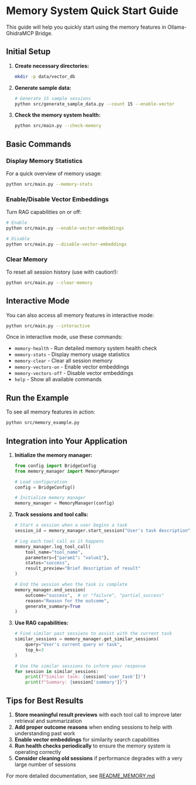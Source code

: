 # Memory System Quick Start Guide

This guide will help you quickly start using the memory features in Ollama-GhidraMCP Bridge.

## Initial Setup

1. **Create necessary directories:**
   ```bash
   mkdir -p data/vector_db
   ```

2. **Generate sample data:**
   ```bash
   # Generate 15 sample sessions
   python src/generate_sample_data.py --count 15 --enable-vector
   ```

3. **Check the memory system health:**
   ```bash
   python src/main.py --check-memory
   ```

## Basic Commands

### Display Memory Statistics
For a quick overview of memory usage:
```bash
python src/main.py --memory-stats
```

### Enable/Disable Vector Embeddings
Turn RAG capabilities on or off:
```bash
# Enable
python src/main.py --enable-vector-embeddings

# Disable
python src/main.py --disable-vector-embeddings
```

### Clear Memory
To reset all session history (use with caution!):
```bash
python src/main.py --clear-memory
```

## Interactive Mode

You can also access all memory features in interactive mode:

```bash
python src/main.py --interactive
```

Once in interactive mode, use these commands:
- `memory-health` - Run detailed memory system health check
- `memory-stats` - Display memory usage statistics
- `memory-clear` - Clear all session memory
- `memory-vectors-on` - Enable vector embeddings
- `memory-vectors-off` - Disable vector embeddings
- `help` - Show all available commands

## Run the Example

To see all memory features in action:
```bash
python src/memory_example.py
```

## Integration into Your Application

1. **Initialize the memory manager:**
   ```python
   from config import BridgeConfig
   from memory_manager import MemoryManager
   
   # Load configuration
   config = BridgeConfig()
   
   # Initialize memory manager
   memory_manager = MemoryManager(config)
   ```

2. **Track sessions and tool calls:**
   ```python
   # Start a session when a user begins a task
   session_id = memory_manager.start_session("User's task description")
   
   # Log each tool call as it happens
   memory_manager.log_tool_call(
       tool_name="tool_name",
       parameters={"param1": "value1"},
       status="success",
       result_preview="Brief description of result"
   )
   
   # End the session when the task is complete
   memory_manager.end_session(
       outcome="success",  # or "failure", "partial_success"
       reason="Reason for the outcome",
       generate_summary=True
   )
   ```

3. **Use RAG capabilities:**
   ```python
   # Find similar past sessions to assist with the current task
   similar_sessions = memory_manager.get_similar_sessions(
       query="User's current query or task",
       top_k=3
   )
   
   # Use the similar sessions to inform your response
   for session in similar_sessions:
       print(f"Similar task: {session['user_task']}")
       print(f"Summary: {session['summary']}")
   ```

## Tips for Best Results

1. **Store meaningful result previews** with each tool call to improve later retrieval and summarization
2. **Add proper outcome reasons** when ending sessions to help with understanding past work
3. **Enable vector embeddings** for similarity search capabilities
4. **Run health checks periodically** to ensure the memory system is operating correctly
5. **Consider cleaning old sessions** if performance degrades with a very large number of sessions

For more detailed documentation, see [README_MEMORY.md](README_MEMORY.md) 